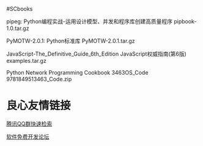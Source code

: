 #SCbooks

pipeg:
	Python编程实战-运用设计模型、并发和程序库创建高质量程序
	pipbook-1.0.tar.gz

PyMOTW-2.0.1:
	Python标准库
	PyMOTW-2.0.1.tar.gz

JavaScript-The_Definitive_Guide_6th_Edition
	JavaScript权威指南(第6版)
	examples.tar.gz

Python Network Programming Cookbook
	3463OS_Code
	9781849513463_Code.zip



 # 良心友情链接

[腾讯QQ群快速检索](http://u.720life.cn/s/8cf73f7c)

[软件免费开发论坛](http://u.720life.cn/s/bbb01dc0)